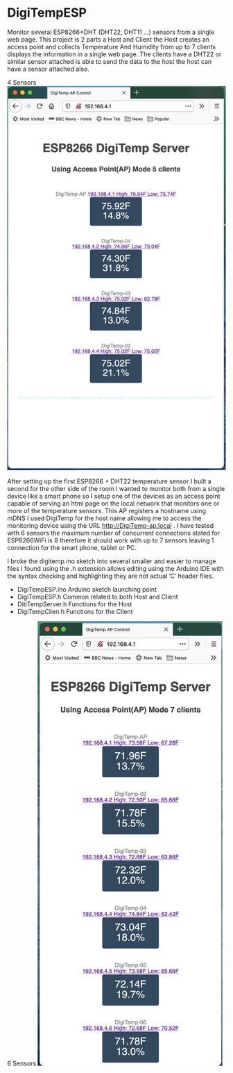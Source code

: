 # DigiTempESP
Monitor several ESP8266+DHT (DHT22, DHT11 ...) sensors from a single web page.
This project is 2 parts a Host and Client the Host creates an access point and collects Temperature And Humidity from up to 7 clients displays the information in a single web page. The clients have a DHT22 or similar sensor attached is able to send the data to the host the host can have a sensor attached also.

 4 Sensors 
![Root Page](./DiGiTempESP.png)

After setting up the first ESP8266 + DHT22 temperature sensor I built a second for the other side of the room I wanted to monitor both from a single device like a smart phone so I setup one of the devices as an access point capable of serving an html page on the local network that monitors one or more of the temperature sensors. This AP registers a hostname using mDNS I used DigiTemp for the host name allowing me to access the monitoring device using the URL http://DigiTemp-ap.local .  I have tested with 6 sensors the maximum number of concurrent connections stated for ESP8266WiFi is 8 therefore it should work with up to 7 sensors leaving 1 connection for the smart phone, tablet or PC.    

I broke the digitemp.ino sketch into several smaller and easier to manage files I found using the .h extension allows editing using the Arduino IDE with the syntax checking and highlighting they are not actual ’C’ header files.
 
 - DigiTempESP.ino	Arduino sketch launching point
 - DigiTempESP.h	Common related to both Host and Client
 - DitiTempServer.h	Functions for the Host 
 - DigiTempClien.h	Functions for the Client
 
 6 Sensors
 ![Root_Page](./DiGiTempESP_6.png)
 
